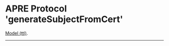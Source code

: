 # APRE Protocol 'generateSubjectFromCert'

[Model (ttl)](./apre.protocol.generateSubjectFromCert.ttl).

---